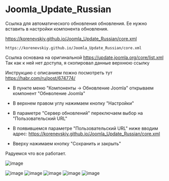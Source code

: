 # Joomla_Update_Russian

Ссылка для автоматического обновления обновления.
Ее нужно вставить в настройки компонента обновления.

https://korenevskiy.github.io/Joomla_Update_Russian/core.xml

```https://korenevskiy.github.io/Joomla_Update_Russian/core.xml```

Ссылка основана на оригинальной 
https://update.joomla.org/core/list.xml
Так как к ней нет доступа, я скопировал данные верхнюю ссылку

Инструкцию с описанием пожно посмотреть тут https://habr.com/ru/post/674774/

- В пункте меню "Компоненты -> Обновление Joomla" открываем компонент "Обнволение Joomla"

- В верхнем правом углу нажимаем кнопку "Настройки"

- В параметре "Сервер обновлений" переключаем выбор на "Пользовательский URL"

- В появившемся параметре "Пользовательский URL" ниже вводим адрес:
https://korenevskiy.github.io/Joomla_Update_Russian/core.xml

- Вверху нажимаем кнопку "Сохранить и закрыть"

Радуемся что все работает.

 ![image](https://user-images.githubusercontent.com/6898474/177043557-a85fd208-7412-481e-9586-1c6850f8480e.png)

![image](https://user-images.githubusercontent.com/6898474/177043509-77d91c76-5a71-46b8-9df5-b9f4f9b6a002.png)
![image](https://user-images.githubusercontent.com/6898474/177043512-e58d69e5-2ade-4886-b244-eec35c24e57c.png)
![image](https://user-images.githubusercontent.com/6898474/177043516-602c988c-1e27-430b-ae11-95ffc010430b.png)
![image](https://user-images.githubusercontent.com/6898474/177043522-4a472118-1893-45ba-b6b3-2765c5221748.png)
![image](https://user-images.githubusercontent.com/6898474/177043621-c11b1f97-54a5-41d3-9428-a9cbabf50398.png)

